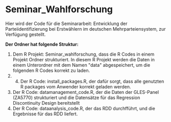 # Seminar_Wahlforschung

Hier wird der Code für die Seminararbeit: Entwicklung der Parteiidentifizierung bei Erstwählern im deutschen Mehrparteiensystem, zur Verfügung gestellt.

**Der Ordner hat folgende Struktur:**

1. Dem R Projekt: Seminar_wahlforschung, dass die R Codes in einem Projekt Ordner strukturiert. In diesem R Projekt werden die Daten in einem Unterordner mit dem Namen "data" abgespeichert, um die folgenden R Codes korrekt zu laden.
2. 4. Der R Code: install_packages.R, der dafür sorgt, dass alle genutzten R packages vom Anwender korrekt geladen werden.
3. Der R Code: datamanagement_code.R, der die Daten der GLES-Panel (ZA5770) strukturiert und die Datensätze für das Regression Discontinuity Design bereitstellt
4. Der R Code: dataanalysis_code.R, der das RDD durchfführt, und die Ergebnisse für das RDD liefert.


